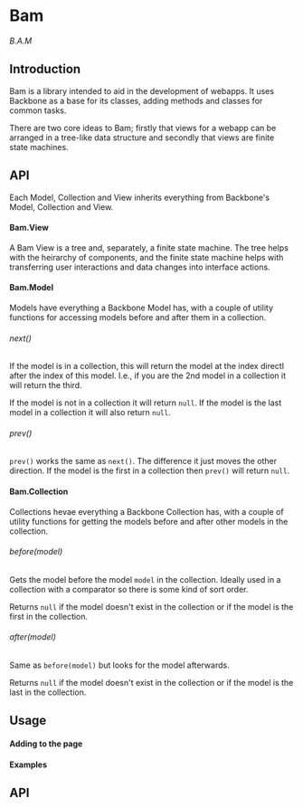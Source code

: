 Bam
=====

*B.A.M*

Introduction
------------

Bam is a library intended to aid in the development of webapps. It uses Backbone as a base for its classes, adding methods and classes for common tasks.

There are two core ideas to Bam; firstly that views for a webapp can be arranged in a tree-like data structure and secondly that views are finite state machines.

API
---

Each Model, Collection and View inherits everything from Backbone's Model, Collection and View.

#### Bam.View

A Bam View is a tree and, separately, a finite state machine. The tree helps with the heirarchy of components, and the finite state machine helps with transferring user interactions and data changes into interface actions.

#### Bam.Model

Models have everything a Backbone Model has, with a couple of utility functions for accessing models before and after them in a collection.


###### next()

If the model is in a collection, this will return the model at the index directl after the index of this model. I.e., if you are the 2nd model in a collection it will return the third.

If the model is not in a collection it will return `null`. If the model is the last model in a collection it will also return `null`.


###### prev()

`prev()` works the same as `next()`. The difference it just moves the other direction. If the model is the first in a collection then `prev()` will return `null`.


#### Bam.Collection

Collections hevae everything a Backbone Collection has, with a couple of utility functions for getting the models before and after other models in the collection.


###### before(model)

Gets the model before the model `model` in the collection. Ideally used in a collection with a comparator so there is some kind of sort order.

Returns `null` if the model doesn't exist in the collection or if the model is the first in the collection.


###### after(model)

Same as `before(model)` but looks for the model afterwards.

Returns `null` if the model doesn't exist in the collection or if the model is the last in the collection.


Usage
-----

#### Adding to the page

#### Examples

API
---

